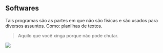 ## Softwares
Tais programas são as partes em que não são físicas e são usados para diversos assuntos. Como: planilhas de textos.

> Aquilo que você xinga porque não pode chutar.

![](Tela-azul-da-morte-Windows-versao-Nana-Gouveia.jpg)